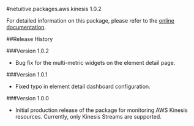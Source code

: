 #netuitive.packages.aws.kinesis 1.0.2

For detailed information on this package, please refer to the [online documentation](https://help.app.netuitive.com/Content/Misc/Datasources/AWS/new_aws_datasource.htm).

##Release History

###Version 1.0.2

* Bug fix for the multi-metric widgets on the element detail page.

###Version 1.0.1

* Fixed typo in element detail dashboard configuration.

###Version 1.0.0

* Initial production release of the package for monitoring AWS Kinesis resources.  Currently, only Kinesis Streams are supported.